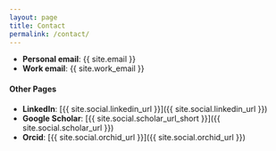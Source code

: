 ```yaml
---
layout: page
title: Contact
permalink: /contact/
---
```


- **Personal email**: {{ site.email }}
- **Work email**:     {{ site.work_email }}

#### **Other Pages**

- **LinkedIn**: [{{ site.social.linkedin_url }}]({{ site.social.linkedin_url }})
- **Google Scholar**: [{{ site.social.scholar_url_short }}]({{ site.social.scholar_url }})
- **Orcid**: [{{ site.social.orchid_url }}]({{ site.social.orchid_url }})
